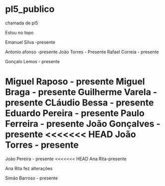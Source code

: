 # pl5_publico
chamada de pl5


Estou no topo

Emanuel Silva -presente


Antonio afonso -presente
João Torres - Presente
Rafael Correia - presente

Gonçalo Lemos - presente

Miguel Raposo - presente
Miguel Braga - presente
Guilherme Varela - presente
CLáudio Bessa - presente
Eduardo Pereira - presente
Paulo Ferreira - presente
João Gonçalves - presente
<<<<<<< HEAD
João Torres - presente
=======
João Pereira - presente
<<<<<<< HEAD
Ana Rita-presente

Ana Rita fez alterações

Simão Barroso - presente
